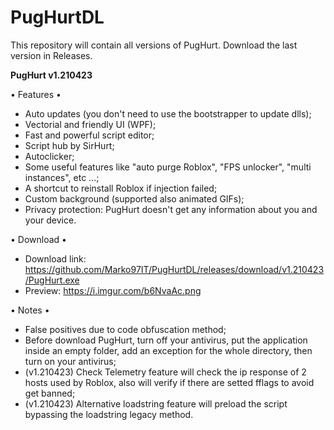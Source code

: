 # PugHurtDL

This repository will contain all versions of PugHurt.
Download the last version in Releases.

**PugHurt v1.210423**

• Features •
- Auto updates (you don't need to use the bootstrapper to update dlls);
- Vectorial and friendly UI (WPF);
- Fast and powerful script editor;
- Script hub by SirHurt;
- Autoclicker;
- Some useful features like "auto purge Roblox", "FPS unlocker", "multi instances", etc ...;
- A shortcut to reinstall Roblox if injection failed;
- Custom background (supported also animated GIFs);
- Privacy protection: PugHurt doesn't get any information about you and your device.

• Download •
- Download link: https://github.com/Marko97IT/PugHurtDL/releases/download/v1.210423/PugHurt.exe
- Preview: https://i.imgur.com/b6NvaAc.png

• Notes •
- False positives due to code obfuscation method;
- Before download PugHurt, turn off your antivirus, put the application inside an empty folder, add an exception for the whole directory, then turn on your antivirus;
- (v1.210423) Check Telemetry feature will check the ip response of 2 hosts used by Roblox, also will verify if there are setted fflags to avoid get banned;
- (v1.210423) Alternative loadstring feature will preload the script bypassing the loadstring legacy method.
